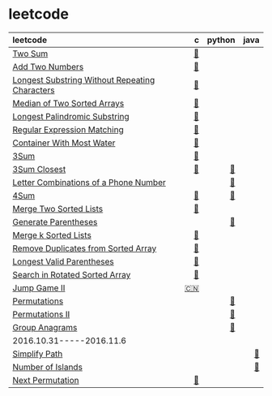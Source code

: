 # leetcode
| leetcode  |   c   |  python |  java  |
| :-------- | -------: | -------: | -------: |
| [Two Sum](https://leetcode.com/problems/two-sum/)  | [:link:](https://github.com/zuston/leetcode/blob/master/1.c) | | |
| [Add Two Numbers](https://leetcode.com/problems/add-two-numbers)     |   [:link:](https://github.com/zuston/leetcode/blob/master/2.c) |   |    |
| [Longest Substring Without Repeating Characters](https://leetcode.com/problems/longest-substring-without-repeating-characters) | [:link:](https://github.com/zuston/leetcode/blob/master/3.c)| | |
|[Median of Two Sorted Arrays](https://leetcode.com/problems/median-of-two-sorted-arrays)|[:link:](https://github.com/zuston/leetcode/blob/master/4.c)|||
|[Longest Palindromic Substring](https://leetcode.com/problems/longest-palindromic-substring)|[:link:](https://github.com/zuston/leetcode/blob/master/5.c)|||
|[Regular Expression Matching](https://leetcode.com/problems/regular-expression-matching)|[:link:](https://github.com/zuston/leetcode/blob/master/10.c)|||
|[Container With Most Water](https://leetcode.com/problems/container-with-most-water)|[:link:](https://github.com/zuston/leetcode/blob/master/11.c)|||
|[3Sum](https://leetcode.com/problems/3sum)|[:link:](https://github.com/zuston/leetcode/blob/master/15.c)|||
|[3Sum Closest](https://leetcode.com/problems/3sum-closest)|[:link:](https://github.com/zuston/leetcode/blob/master/16%233Sum-Closest.c)|[:link:](https://github.com/zuston/leetcode/blob/master/16%233Sum-Closest.py)||
|[Letter Combinations of a Phone Number](https://leetcode.com/problems/letter-combinations-of-a-phone-number)||[:link:](https://github.com/zuston/leetcode/blob/master/17%23Letter-Combinations-of-a-Phone-Number.py)||
|[4Sum](https://leetcode.com/problems/4sum)|[:link:](https://github.com/zuston/leetcode/blob/master/18%234Sum.c)|[:link:](https://github.com/zuston/leetcode/blob/master/18%234Sum.py)||
|[Merge Two Sorted Lists](https://leetcode.com/problems/merge-two-sorted-lists)|[:link:](https://github.com/zuston/leetcode/blob/master/21.c)|||
|[Generate Parentheses](https://leetcode.com/problems/generate-parentheses)||[:link:](https://github.com/zuston/leetcode/blob/master/22%23Generate-Parentheses.py)||
|[Merge k Sorted Lists](https://leetcode.com/problems/merge-k-sorted-lists)|[:link:](https://github.com/zuston/leetcode/blob/master/23.c)|||
|[Remove Duplicates from Sorted Array](https://leetcode.com/problems/remove-duplicates-from-sorted-array)|[:link:](https://github.com/zuston/leetcode/blob/master/26%23Remove-Duplicates-from-Sorted-Array.c)|||
|[Longest Valid Parentheses](https://leetcode.com/problems/longest-valid-parentheses)|[:link:](https://github.com/zuston/leetcode/blob/master/32.c)|||
|[Search in Rotated Sorted Array](https://leetcode.com/problems/search-in-rotated-sorted-array)|[:link:](https://github.com/zuston/leetcode/blob/master/33.c)|||
|[Jump Game II]()|[:cn:](https://github.com/zuston/leetcode/blob/master/45.c)|||
|[Permutations](https://leetcode.com/problems/permutations)||[:link:](https://github.com/zuston/leetcode/blob/master/46%23Permutations.py)|||
|[Permutations II](https://leetcode.com/problems/permutations-ii)||[:link:](https://github.com/zuston/leetcode/blob/master/47%23Permutations-II.py)|||
|[Group Anagrams](https://leetcode.com/problems/anagrams)||[:link:](https://github.com/zuston/leetcode/blob/master/49%23Group-Anagrams.py)|||
|2016.10.31-----2016.11.6||||
|[Simplify Path](https://leetcode.com/problems/simplify-path/)|||[:link:](https://github.com/zuston/leetcode/blob/master/SimplifyPath.java)|
|[Number of Islands](https://leetcode.com/problems/number-of-islands/)|||[:link:](https://github.com/zuston/leetcode/blob/master/NumberofIslands.java)|
|[Next Permutation](https://leetcode.com/problems/next-permutation)|[:link:](https://github.com/zuston/leetcode/blob/master/31%23Next-Permutation.py)|||
